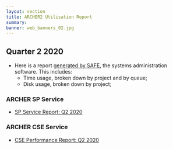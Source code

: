 ```yaml
---
layout: section
title: ARCHER2 Utilisation Report
summary: 
banner: web_banners_02.jpg
---
```


## Quarter 2 2020

* Here is a report [generated by SAFE](safe.pdf), the systems administration
software.  This includes:
    * Time usage, broken down by project and by queue;
    * Disk usage, broken down by project;



### ARCHER SP Service


* [SP Service Report: Q2 2020](SP_Report_2Q2020.pdf)


### ARCHER CSE Service

* [CSE Performance Report: Q2 2020](CSE_Report_2Q2020.pdf)



